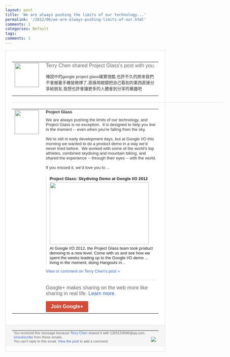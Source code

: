 ```yaml
---
layout: post
title: 'We are always pushing the limits of our technology...'
permalink: '/2012/06/we-are-always-pushing-limits-of-our.html'
comments: 1
categories: Default
tags: 
comments: 1
---
```

<div style="border:solid 1px #dfdfdf;color:#686868;font:13px Arial"><div style="background-color:#fff;padding:20px;"><table cellpadding="0" cellspacing="0"><tr><td style="padding-right:15px;vertical-align:top"><a href="https://plus.google.com/_/notifications/ngemlink?&amp;emid=CJiq2L-Z8LACFcJw7Aod_BkAAA&amp;path=%2F108643996575278738906&amp;dt=1340861274531"><img height="75" src="https://lh3.googleusercontent.com/-KKRGTyJ5Bl0/AAAAAAAAAAI/AAAAAAAAEEY/jllxqER5dCk/s75-c-k-a/photo.jpg" style="border:solid 1px #cccccc;" width="75"/></a></td><td style="width:578px;color:#333;font:13px Arial;vertical-align:top;"><div style="color:#686868;font:16px Arial;;padding-bottom:15px">Terry Chen shared Project Glass's post with you.</div><div style="padding-bottom:10px">傳說中的google project glass確實很酷,也許不久的將來我們不<wbr/>會握著手機發微博了,直接用眼鏡把自己看到<wbr/>的東西直接分享給朋友.我想也許會讓更多的<wbr/>人體會到分享的樂趣吧</div></td></tr></table><div style="margin:20px 0;border-bottom:solid 1px #dfdfdf;width:670px;"></div><table cellpadding="0" cellspacing="0"><tr><td style="padding-right:15px;vertical-align:top"><a href="https://plus.google.com/_/notifications/ngemlink?&amp;emid=CJiq2L-Z8LACFcJw7Aod_BkAAA&amp;path=%2F111626127367496192147&amp;dt=1340861274531"><img height="75" src="https://lh3.googleusercontent.com/-DksK-JOoDc4/AAAAAAAAAAI/AAAAAAAAAB0/2HviqGWRPZA/s75-c-k-a/photo.jpg" style="border:solid 1px #cccccc;" width="75"/></a></td><td style="width:578px;color:#333;font:13px Arial;vertical-align:top;"><div style="font-weight:bold;padding-bottom:10px">Project Glass</div><div style="padding-bottom:10px">We are always pushing the limits of our technology, and Project Glass is no exception. &nbsp;It is designed to help you live in the moment -- even when you’re falling from the sky.<br/><br/>We’re still in early development days, but at Google I/O this morning we wanted to do a product demo in a way we’d never tried before. &nbsp;We worked with some of the world’s top athletes, combined skydiving and mountain biking, and shared the experience -- through their eyes -- with the world.<br/><br/>If you missed it, we’d love you to ...</div><div style="margin-top:10px;padding-left:10px; border-left:2px solid #EAEAEA"><span style="margin-right:5px"><div style="margin-bottom:4px;font-weight:bold"><a href="https://plus.google.com/_/notifications/ngemlink?&amp;emid=CJiq2L-Z8LACFcJw7Aod_BkAAA&amp;path=%2F108643996575278738906%2Fposts%2FN88aYgGR1xU%3Fgpinv%3DAMIXal-76Vxx9RO5abYcPLE38h7baLhMCB3cAo0DpwMscf4NZHgiwIiftKS-FU5pOVI9dhyTxCzdY10V3VXID1tyRwTt24YNUa-tpKuS9BK2bbGj3ZcUboE&amp;dt=1340861274531" style="zSoyz;text-decoration:none">Project Glass: Skydiving Demo at Google I/O 2012</a></div><a href="https://plus.google.com/_/notifications/ngemlink?&amp;emid=CJiq2L-Z8LACFcJw7Aod_BkAAA&amp;path=%2F108643996575278738906%2Fposts%2FN88aYgGR1xU%3Fgpinv%3DAMIXal-76Vxx9RO5abYcPLE38h7baLhMCB3cAo0DpwMscf4NZHgiwIiftKS-FU5pOVI9dhyTxCzdY10V3VXID1tyRwTt24YNUa-tpKuS9BK2bbGj3ZcUboE&amp;dt=1340861274531" style="zSoyz"><img border="0" src="https://images1-focus-opensocial.googleusercontent.com/gadgets/proxy?url=https://ytimg.googleusercontent.com/vi/uh-liQDE3cM/hqdefault.jpg&amp;container=focus&amp;gadget=a&amp;rewriteMime=image/*&amp;refresh=31536000&amp;resize_h=195" style="width:312px;height:195px;display:block"/></a><div style="margin:5px 0 12px 0"><a href="http://www.youtube.com/v/uh-liQDE3cM&amp;hl=en&amp;fs=1&amp;autoplay=1" style="zSoyz;text-decoration:none">At Google I/O 2012, the Project Glass team took product demoing to a new level.  Come with us and see how we spent the weeks leading up to the Google I/O demo ... living in the moment, doing Hangouts in...</a></div></span></div><a href="https://plus.google.com/_/notifications/ngemlink?&amp;emid=CJiq2L-Z8LACFcJw7Aod_BkAAA&amp;path=%2F108643996575278738906%2Fposts%2FN88aYgGR1xU%3Fgpinv%3DAMIXal-76Vxx9RO5abYcPLE38h7baLhMCB3cAo0DpwMscf4NZHgiwIiftKS-FU5pOVI9dhyTxCzdY10V3VXID1tyRwTt24YNUa-tpKuS9BK2bbGj3ZcUboE&amp;dt=1340861274531" style="color:#3366CC;text-decoration:none;">View or comment on Terry Chen's post »</a><div style="margin-top:20px;border-top:solid 1px #dfdfdf"><div style="padding:15px 0;color:#686868;font:16px Arial;">Google+ makes sharing on the web more like sharing in real life. <a href="http://www.google.com/+/learnmore/" style="color:#3366CC;text-decoration:none;">Learn more</a>.</div><a href="https://plus.google.com/_/notifications/ngemlink?&amp;emid=CJiq2L-Z8LACFcJw7Aod_BkAAA&amp;path=%2F%3Fgpinv%3DAMIXal-76Vxx9RO5abYcPLE38h7baLhMCB3cAo0DpwMscf4NZHgiwIiftKS-FU5pOVI9dhyTxCzdY10V3VXID1tyRwTt24YNUa-tpKuS9BK2bbGj3ZcUboE&amp;dt=1340861274531" style="display:inline-block;padding:7px 15px;background-color:#d44b38; color:#fff;font-size:16px; font-weight:bold;border-radius:2px;-webkit-border-radius:2px; -moz-border-radius:2px;border:solid 1px #c43b28; white-space:nowrap;text-decoration:none">Join Google+</a></div></td></tr></table></div><div style="border-top:solid 1px #dfdfdf;padding:0 20px; background-color:#f5f5f5"><table cellpadding="0" cellspacing="0" style="height:50px"><tbody><tr><td style="vertical-align:middle;width:100%; color:#636363;font:11px Arial; line-height:120%">You received this message because <a href="https://plus.google.com/_/notifications/ngemlink?&amp;emid=CJiq2L-Z8LACFcJw7Aod_BkAAA&amp;path=%2F108643996575278738906%3Fgpinv%3DAMIXal-76Vxx9RO5abYcPLE38h7baLhMCB3cAo0DpwMscf4NZHgiwIiftKS-FU5pOVI9dhyTxCzdY10V3VXID1tyRwTt24YNUa-tpKuS9BK2bbGj3ZcUboE&amp;dt=1340861274531" style="color:#3366CC;text-decoration:none;">Terry Chen</a> shared it with 1265133686@qq.com. <a href="https://plus.google.com/_/notifications/ngemlink?&amp;emid=CJiq2L-Z8LACFcJw7Aod_BkAAA&amp;path=%2F_%2Fnonplus%2Femailsettings%3Fgpinv%3DAMIXal-76Vxx9RO5abYcPLE38h7baLhMCB3cAo0DpwMscf4NZHgiwIiftKS-FU5pOVI9dhyTxCzdY10V3VXID1tyRwTt24YNUa-tpKuS9BK2bbGj3ZcUboE%26est%3DADH5u8W-MhsKtY81APowx2xhQtBC00GxjLoxITU19I7emFMGiJOTGRXXJoQfaqqmw-gR2xuwhAvvx8ZYqCyfNkUNWn3vu80bWBJKJGKd5nZ5RsJw9Ye7gb9VjkFpM1lZwVr3aWGZ_1C5&amp;dt=1340861274531" style="color:#3366CC;text-decoration:none;">Unsubscribe</a> from these emails.<br>You can't reply to this email. <a href="https://plus.google.com/_/notifications/ngemlink?&amp;emid=CJiq2L-Z8LACFcJw7Aod_BkAAA&amp;path=%2F108643996575278738906%2Fposts%2FN88aYgGR1xU%3Fgpinv%3DAMIXal-76Vxx9RO5abYcPLE38h7baLhMCB3cAo0DpwMscf4NZHgiwIiftKS-FU5pOVI9dhyTxCzdY10V3VXID1tyRwTt24YNUa-tpKuS9BK2bbGj3ZcUboE&amp;dt=1340861274531" style="color:#3366CC;text-decoration:none;">View the post</a> to add a comment.<br/></br></td><td><img src="https://ssl.gstatic.com/s2/oz/images/notifications/logo/google-plus-6617a72bb36cc548861652780c9e6ff1.png"/></td></tr></tbody></table></div></div>